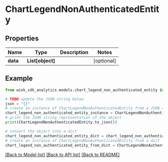 # ChartLegendNonAuthenticatedEntity


## Properties

Name | Type | Description | Notes
------------ | ------------- | ------------- | -------------
**data** | **List[object]** |  | [optional] 

## Example

```python
from wink_sdk_analytics.models.chart_legend_non_authenticated_entity import ChartLegendNonAuthenticatedEntity

# TODO update the JSON string below
json = "{}"
# create an instance of ChartLegendNonAuthenticatedEntity from a JSON string
chart_legend_non_authenticated_entity_instance = ChartLegendNonAuthenticatedEntity.from_json(json)
# print the JSON string representation of the object
print(ChartLegendNonAuthenticatedEntity.to_json())

# convert the object into a dict
chart_legend_non_authenticated_entity_dict = chart_legend_non_authenticated_entity_instance.to_dict()
# create an instance of ChartLegendNonAuthenticatedEntity from a dict
chart_legend_non_authenticated_entity_from_dict = ChartLegendNonAuthenticatedEntity.from_dict(chart_legend_non_authenticated_entity_dict)
```
[[Back to Model list]](../README.md#documentation-for-models) [[Back to API list]](../README.md#documentation-for-api-endpoints) [[Back to README]](../README.md)


